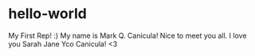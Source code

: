 # hello-world
My First Rep! :)
My name is Mark Q. Canicula! Nice to meet you all. I love you Sarah Jane Yco Canicula! <3
